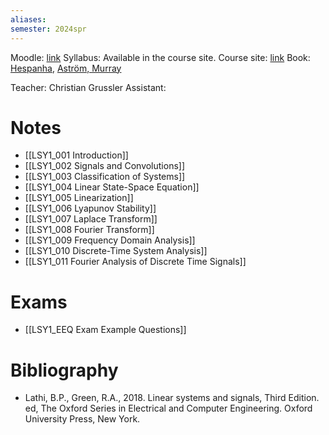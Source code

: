 ```yaml
---
aliases: 
semester: 2024spr
---
```

Moodle: [link](https://moodle2324.technion.ac.il/course/view.php?id=2561)
Syllabus: Available in the course site.
Course site: [link](https://leo.technion.ac.il/Courses/LS/)
Book: [Hespanha](https://annas-archive.org/md5/f7037d2144916d28f40c1be4394f25c3), [Aström, Murray](https://www.cds.caltech.edu/%7Emurray/books/AM08/pdf/am08-complete_22Feb09.pdf)

Teacher: Christian Grussler
Assistant:

# Notes
- [[LSY1_001 Introduction]]
- [[LSY1_002 Signals and Convolutions]]
- [[LSY1_003 Classification of Systems]]
- [[LSY1_004 Linear State-Space Equation]]
- [[LSY1_005 Linearization]]
- [[LSY1_006 Lyapunov Stability]]
- [[LSY1_007 Laplace Transform]]
- [[LSY1_008 Fourier Transform]]
- [[LSY1_009 Frequency Domain Analysis]]
- [[LSY1_010 Discrete-Time System Analysis]]
- [[LSY1_011 Fourier Analysis of Discrete Time Signals]]

# Exams
- [[LSY1_EEQ Exam Example Questions]]


# Bibliography
- Lathi, B.P., Green, R.A., 2018. Linear systems and signals, Third Edition. ed, The Oxford Series in Electrical and Computer Engineering. Oxford University Press, New York.